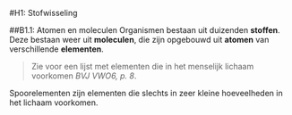 #H1: Stofwisseling

##B1.1: Atomen en moleculen
Organismen bestaan uit duizenden **stoffen**. Deze bestaan weer uit **moleculen**, die zijn opgebouwd uit **atomen** van verschillende **elementen**.

> Zie voor een lijst met elementen die in het menselijk lichaam voorkomen *BVJ VWO6, p. 8*.

Spoorelementen zijn elementen die slechts in zeer kleine hoeveelheden in het lichaam voorkomen.
